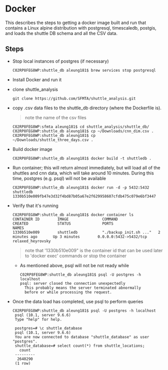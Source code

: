 # Docker

This describes the steps to getting a docker image built and run that contains a Linux alpine distribution with postgresql, timescaledb, postgis, and loads the shuttle DB schema and all the CSV data.

## Steps

* Stop local instances of postgres (if necessary)
  ```
  C02RP8FEG8WP:shuttle_db aleung181$ brew services stop postgresql
  ```
  
* Install Docker and run it
* clone shuttle_analysis

  ```
  git clone https://github.com/SFMTA/shuttle_analysis.git
  ```

* copy .csv data files to the shuttle_db directory (where the Dockerfile is). 

  > note the name of the csv files

  ```
  C02RP8FEG8WP:sfmta aleung181$ cd shuttle_analysis/shuttle_db/
  C02RP8FEG8WP:shuttle_db aleung181$ cp ~/Downloads/cnn_dim.csv .
  C02RP8FEG8WP:shuttle_db aleung181$ cp ~/Downloads/shuttle_three_days.csv .
  ```

* Build docker image

  ```
  C02RP8FEG8WP:shuttle_db aleung181$ docker build -t shuttledb .
  ```


  
* Run container; this will return almost immediately, but will load all of the shuttles and cnn data, which will take around 10 minutes. During this time, postgres (e.g. psql) will not be available

  ```
  C02RP8FEG8WP:shuttle_db aleung181$ docker run -d -p 5432:5432 shuttledb
  1330b510e009fb47e3d32f4bd87b05a67e2f629958607cfdb475c079e6bf3447
  ```
  
* Verify that it's running

  ```
  C02RP8FEG8WP:shuttle_db aleung181$ docker container ls
  CONTAINER ID        IMAGE               COMMAND                  CREATED             STATUS              PORTS                    NAMES
  1330b510e009        shuttledb           "./backup_init.sh ..."   2 minutes ago       Up 3 minutes        0.0.0.0:5432->5432/tcp   relaxed_heyrovsky
  ```
  
  > note that '1330b510e009" is the container id that can be used later to 'docker exec' commands or stop the container

  * As mentioned above, psql will not be not ready while 
    ```
    C02RP8FEG8WP:shuttle_db aleung181$ psql -U postgres -h localhost 
    psql: server closed the connection unexpectedly
      This probably means the server terminated abnormally
      before or while processing the request.
    ```
 * Once the data load has completed, use psql to perform queries
 
   ```
   C02RP8FEG8WP:shuttle_db aleung181$ psql -U postgres -h localhost 
    psql (10.1, server 9.6.6)
    Type "help" for help.

    postgres=# \c shuttle_database
    psql (10.1, server 9.6.6)
    You are now connected to database "shuttle_database" as user "postgres".
    shuttle_database=# select count(*) from shuttle_locations;
      count  
    ---------
     2640290
    (1 row)

   ```
